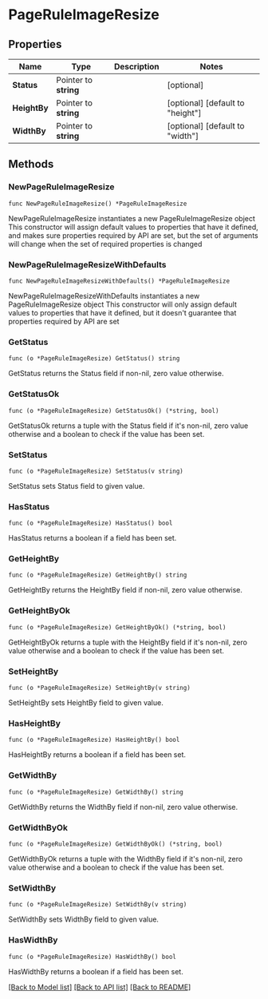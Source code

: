 # PageRuleImageResize

## Properties

Name | Type | Description | Notes
------------ | ------------- | ------------- | -------------
**Status** | Pointer to **string** |  | [optional] 
**HeightBy** | Pointer to **string** |  | [optional] [default to "height"]
**WidthBy** | Pointer to **string** |  | [optional] [default to "width"]

## Methods

### NewPageRuleImageResize

`func NewPageRuleImageResize() *PageRuleImageResize`

NewPageRuleImageResize instantiates a new PageRuleImageResize object
This constructor will assign default values to properties that have it defined,
and makes sure properties required by API are set, but the set of arguments
will change when the set of required properties is changed

### NewPageRuleImageResizeWithDefaults

`func NewPageRuleImageResizeWithDefaults() *PageRuleImageResize`

NewPageRuleImageResizeWithDefaults instantiates a new PageRuleImageResize object
This constructor will only assign default values to properties that have it defined,
but it doesn't guarantee that properties required by API are set

### GetStatus

`func (o *PageRuleImageResize) GetStatus() string`

GetStatus returns the Status field if non-nil, zero value otherwise.

### GetStatusOk

`func (o *PageRuleImageResize) GetStatusOk() (*string, bool)`

GetStatusOk returns a tuple with the Status field if it's non-nil, zero value otherwise
and a boolean to check if the value has been set.

### SetStatus

`func (o *PageRuleImageResize) SetStatus(v string)`

SetStatus sets Status field to given value.

### HasStatus

`func (o *PageRuleImageResize) HasStatus() bool`

HasStatus returns a boolean if a field has been set.

### GetHeightBy

`func (o *PageRuleImageResize) GetHeightBy() string`

GetHeightBy returns the HeightBy field if non-nil, zero value otherwise.

### GetHeightByOk

`func (o *PageRuleImageResize) GetHeightByOk() (*string, bool)`

GetHeightByOk returns a tuple with the HeightBy field if it's non-nil, zero value otherwise
and a boolean to check if the value has been set.

### SetHeightBy

`func (o *PageRuleImageResize) SetHeightBy(v string)`

SetHeightBy sets HeightBy field to given value.

### HasHeightBy

`func (o *PageRuleImageResize) HasHeightBy() bool`

HasHeightBy returns a boolean if a field has been set.

### GetWidthBy

`func (o *PageRuleImageResize) GetWidthBy() string`

GetWidthBy returns the WidthBy field if non-nil, zero value otherwise.

### GetWidthByOk

`func (o *PageRuleImageResize) GetWidthByOk() (*string, bool)`

GetWidthByOk returns a tuple with the WidthBy field if it's non-nil, zero value otherwise
and a boolean to check if the value has been set.

### SetWidthBy

`func (o *PageRuleImageResize) SetWidthBy(v string)`

SetWidthBy sets WidthBy field to given value.

### HasWidthBy

`func (o *PageRuleImageResize) HasWidthBy() bool`

HasWidthBy returns a boolean if a field has been set.


[[Back to Model list]](HOW-TO.md#documentation-for-models) [[Back to API list]](HOW-TO.md#documentation-for-api-endpoints) [[Back to README]](HOW-TO.md)



